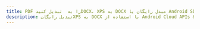 ---title: PDF را به  تبدیل کنیدDOCX، XPS به DOCX مبدل رایگان یا Android SDKdescription: تبدیل رایگانXPS به DOCX با استفاده از Android Cloud APIs & SDK همچنین اسناد PDF را در Cloud ایجاد، ویرایش و رندر کنید.---